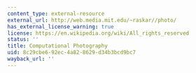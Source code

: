 ```yaml
---
content_type: external-resource
external_url: http://web.media.mit.edu/~raskar//photo/
has_external_license_warning: true
license: https://en.wikipedia.org/wiki/All_rights_reserved
status: ''
title: Computational Photography
uid: 8c29cbe6-92ec-4a82-8629-d34b3bcd9bc7
wayback_url: ''
---
```

